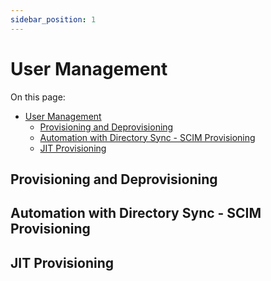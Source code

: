 ```yaml
---
sidebar_position: 1
---
```


# User Management

On this page:

- [User Management](#user-management)
  - [Provisioning and Deprovisioning](#provisioning-and-deprovisioning)
  - [Automation with Directory Sync - SCIM Provisioning](#automation-with-directory-sync---scim-provisioning)
  - [JIT Provisioning](#jit-provisioning)

## Provisioning and Deprovisioning

## Automation with Directory Sync - SCIM Provisioning

## JIT Provisioning
